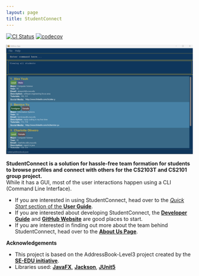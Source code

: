 ```yaml
---
layout: page
title: StudentConnect
---
```

[![CI Status](https://github.com/AY2324S1-CS2103T-F12-2/tp/workflows/Java%20CI/badge.svg)](https://github.com/AY2324S1-CS2103T-F12-2/tp/actions)
[![codecov](https://codecov.io/gh/AY2324S1-CS2103T-F12-2/tp/branch/master/graph/badge.svg)](https://codecov.io/gh/AY2324S1-CS2103T-F12-2/tp)

![Ui](images/Ui.png)

**StudentConnect is a solution for hassle-free team formation for students to browse profiles and connect with others for the CS2103T and CS2101 group project.**<br>
While it has a GUI, most of the user interactions happen using a CLI (Command Line Interface).

* If you are interested in using StudentConnect, head over to the [_Quick Start_ section of the **User Guide**](https://ay2324s1-cs2103t-f12-2.github.io/tp/UserGuide.html#quick-start).
* If you are interested about developing StudentConnect, the [**Developer Guide**](https://ay2324s1-cs2103t-f12-2.github.io/tp/DeveloperGuide.html) and [**GitHub Website**](https://github.com/AY2324S1-CS2103T-F12-2/tp) are good places to start.
* If you are interested in finding out more about the team behind StudentConnect, head over to the [**About Us Page**](https://ay2324s1-cs2103t-f12-2.github.io/tp/AboutUs.html).

**Acknowledgements**

* This project is based on the AddressBook-Level3 project created by the [**SE-EDU initiative**](https://se-education.org).
* Libraries used: [**JavaFX**](https://openjfx.io/), [**Jackson**](https://github.com/FasterXML/jackson), [**JUnit5**](https://github.com/junit-team/junit5)
